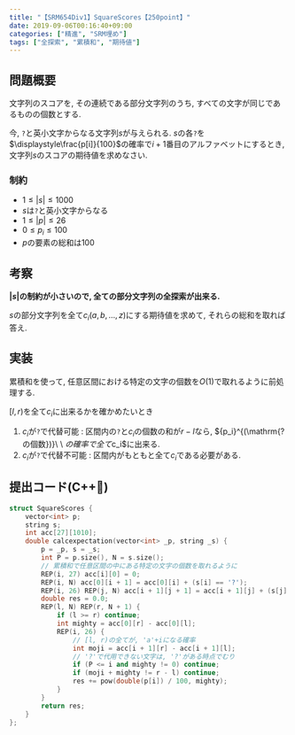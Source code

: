 ```yaml
---
title: "【SRM654Div1】SquareScores【250point】"
date: 2019-09-06T00:16:40+09:00
categories: ["精進", "SRM埋め"]
tags: ["全探索", "累積和", "期待値"]
---
```


## 問題概要

文字列のスコアを, その連続である部分文字列のうち, すべての文字が同じであるものの個数とする.

今, `?`と英小文字からなる文字列$s$が与えられる. $s$の各`?`を$\displaystyle\frac{p[i]}{100}$の確率で$i+1$番目のアルファベットにするとき, 文字列$s$のスコアの期待値を求めなさい.

### 制約

* $1 \leq |s| \leq 1000$
* $s$は`?`と英小文字からなる
* $1 \leq |p| \leq 26$
* $0 \leq p_i \leq 100$
* $p$の要素の総和は$100$

## 考察

**$|s|$の制約が小さいので, 全ての部分文字列の全探索が出来る.**

$s$の部分文字列を全て$c_i(a, b, \ldots, z)$にする期待値を求めて, それらの総和を取れば答え.

## 実装

累積和を使って, 任意区間における特定の文字の個数を$O(1)$で取れるように前処理する.

$[l, r)$を全て$c_i$に出来るかを確かめたいとき

1. $c_i$が`?`で代替可能 : 区間内の`?`と$c_i$の個数の和が$r - l$なら, ${p_i}^{(\mathrm{?の個数})}\ \ $の確率で全て$c_i$に出来る.
2. $c_i$が`?`で代替不可能 : 区間内がもともと全て$c_i$である必要がある.

## 提出コード(C++:high_brightness:)

```cpp
struct SquareScores {
    vector<int> p;
    string s;
    int acc[27][1010];
    double calcexpectation(vector<int> _p, string _s) {
        p = _p, s = _s;
        int P = p.size(), N = s.size();
        // 累積和で任意区間の中にある特定の文字の個数を取れるように
        REP(i, 27) acc[i][0] = 0;
        REP(i, N) acc[0][i + 1] = acc[0][i] + (s[i] == '?');
        REP(i, 26) REP(j, N) acc[i + 1][j + 1] = acc[i + 1][j] + (s[j] == 'a' + i);
        double res = 0.0;
        REP(l, N) REP(r, N + 1) {
            if (l >= r) continue;
            int mighty = acc[0][r] - acc[0][l];
            REP(i, 26) {
                // [l, r)の全てが, 'a'+iになる確率
                int moji = acc[i + 1][r] - acc[i + 1][l];
                // '?'で代用できない文字は, '?'がある時点でむり
                if (P <= i and mighty != 0) continue;
                if (moji + mighty != r - l) continue;
                res += pow(double(p[i]) / 100, mighty);
            }
        }
        return res;
    }
};
```
